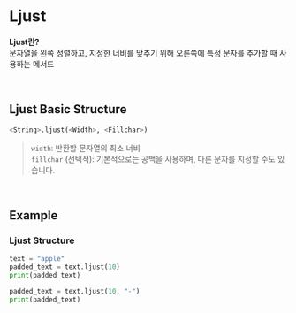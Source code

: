# Ljust
**Ljust란?** <br>
문자열을 왼쪽 정렬하고, 지정한 너비를 맞추기 위해 오른쪽에 특정 문자를 추가할 때 사용하는 메서드

<br>

## Ljust Basic Structure
```python
<String>.ljust(<Width>, <Fillchar>)
```
> `width`: 반환할 문자열의 최소 너비 <br> `fillchar` (선택적): 기본적으로는 공백을 사용하며, 다른 문자를 지정할 수도 있습니다.

<br>

## Example
### Ljust Structure
```python
text = "apple"
padded_text = text.ljust(10)
print(padded_text)
```
```python
padded_text = text.ljust(10, "-")
print(padded_text)
```